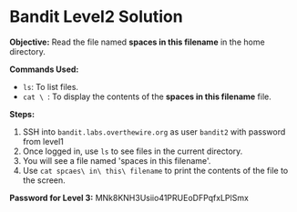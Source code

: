 # Bandit Level2 Solution

**Objective:** Read the file named **spaces in this filename** in the home directory.

**Commands Used:**
* `ls`: To list files.
* `cat \ `: To display the contents of the **spaces in this filename** file.

**Steps:**
1.  SSH into `bandit.labs.overthewire.org` as user `bandit2` with password from level1
2.  Once logged in, use `ls` to see files in the current directory.
3.  You will see a file named 'spaces in this filename'.
4.  Use `cat spcaes\ in\ this\ filename` to print the contents of the file to the screen.

**Password for Level 3:** MNk8KNH3Usiio41PRUEoDFPqfxLPlSmx
